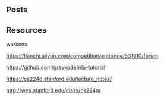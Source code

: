 

## Posts









## Resources

workona

https://tianchi.aliyun.com/competition/entrance/531810/forum

https://github.com/graykode/nlp-tutorial





https://cs224d.stanford.edu/lecture_notes/

http://web.stanford.edu/class/cs224n/